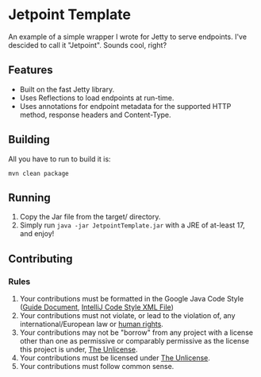 [The Unlicense]: https://unlicense.org/

[Guide Document]: https://google.github.io/styleguide/javaguide.html

[IntelliJ Code Style XML File]: https://raw.githubusercontent.com/google/styleguide/gh-pages/intellij-java-google-style.xml

[human rights]: https://www.un.org/sites/un2.un.org/files/2021/03/udhr.pdf

# Jetpoint Template

An example of a simple wrapper I wrote for Jetty to serve endpoints. I've descided to call it "Jetpoint". Sounds cool,
right?

## Features

- Built on the fast Jetty library.
- Uses Reflections to load endpoints at run-time.
- Uses annotations for endpoint metadata for the supported HTTP method, response headers and Content-Type.

## Building

All you have to run to build it is:

```
mvn clean package
```

## Running

1. Copy the Jar file from the target/ directory.
2. Simply run `java -jar JetpointTemplate.jar` with a JRE of at-least 17, and enjoy!

## Contributing

### Rules

1. Your contributions must be formatted in the Google Java Code
   Style ([Guide Document], [IntelliJ Code Style XML File])
2. Your contributions must not violate, or lead to the violation of, any international/European law or [human rights].
3. Your contributions may not be "borrow" from any project with a license other than one as permissive or comparably
   permissive
   as
   the license this project is under, [The Unlicense].
4. Your contributions must be licensed under [The Unlicense].
5. Your contributions must follow common sense.